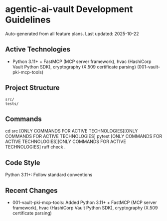# agentic-ai-vault Development Guidelines

Auto-generated from all feature plans. Last updated: 2025-10-22

## Active Technologies

- Python 3.11+ + FastMCP (MCP server framework), hvac (HashiCorp Vault Python SDK), cryptography (X.509 certificate parsing) (001-vault-pki-mcp-tools)

## Project Structure

```text
src/
tests/
```

## Commands

cd src [ONLY COMMANDS FOR ACTIVE TECHNOLOGIES][ONLY COMMANDS FOR ACTIVE TECHNOLOGIES] pytest [ONLY COMMANDS FOR ACTIVE TECHNOLOGIES][ONLY COMMANDS FOR ACTIVE TECHNOLOGIES] ruff check .

## Code Style

Python 3.11+: Follow standard conventions

## Recent Changes

- 001-vault-pki-mcp-tools: Added Python 3.11+ + FastMCP (MCP server framework), hvac (HashiCorp Vault Python SDK), cryptography (X.509 certificate parsing)

<!-- MANUAL ADDITIONS START -->
<!-- MANUAL ADDITIONS END -->
